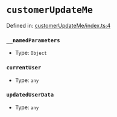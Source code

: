 # `customerUpdateMe`

Defined in: [customerUpdateMe/index.ts:4](https://github.com/vuestorefront/vue-storefront/blob/7fab09097/packages/commercetools/api-client/src/api/customerUpdateMe/index.ts#L4)

### `__namedParameters`

* Type: `Object`

### `currentUser`

* Type: `any`

### `updatedUserData`

* Type: `any`
